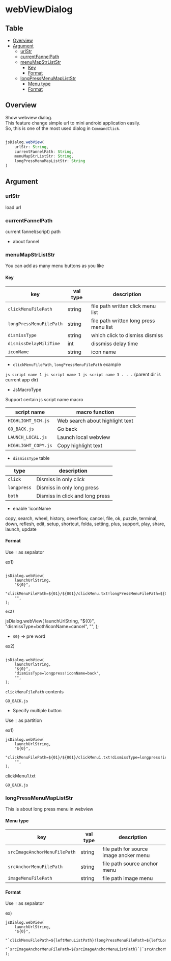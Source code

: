 
# webViewDialog

Table
-----------------
* [Overview](#overview)
* [Argument](#argument)
  * [urlStr](#urlStr)
  * [currentFannelPath](#currentFannelPath)
  * [menuMapStrListStr](#menuMapStrListStr)
    * [Key](#key)
    * [Format](#format)
  * [longPressMenuMapListStr](#longPressMenuMapListStr)
    * [Menu type](#menu-type)
    * [Format](#format) 


## Overview

Show webview dialog.  
This feature change simple url to mini android application easily.  
So, this is one of the most used dialog in `CommandClick`.  

```js.js

jsDialog.webView(
    urlStr: String,
    currentFannelPath: String,
    menuMapStrListStr: String,
    longPressMenuMapListStr: String
)

```

## Argument

### urlStr

load url

### currentFannelPath

current fannel(script) path  
- about fannel

### menuMapStrListStr

You can add as many menu buttons as you like  

#### Key

| key | val type | description |  
| ------- | ------- | ------- |  
| `clickMenuFilePath` | string | file path written click menu list |  
| `longPressMenuFilePath` | string | file path written long press menu list |  
| `dismissType` | string | which click to dismiss dismiss |  
| `dismissDelayMiliTime` | int | dissmiss delay time |  
| `iconName` | string | icon name |

- `clickMenuFilePath`, `longPressMenuFilePath` example

`
js script name 1
js script name 1
js script name 3
.
.
.
`
(parent dir is current app dir)


- JsMacroType

Support certain js script name macro 

| script name | macro function |
|-------|-------|
| `HIGHLIGHT_SCH.js` | Web search about highlight text  |
| `GO_BACK.js` | Go back |
| `LAUNCH_LOCAL.js` | Launch local webview |
| `HIGHLIGHT_COPY.js` | Copy highlight text |


- `dismissType` table

| type | description | 
| ------- | ------- |  
| `click` | Dismiss in only click |  
| `longpress` | Dismiss in only long press |  
| `both` | Dismiss in click and long press |  

- enable 'iconName

copy, search, wheel, history, oeverflow, cancel, file, ok, puzzle, terminal, down, reflesh, edit, setup, shortcut, folda, setting, plus, support, play, share, launch, update

#### Format

Use `!` as sepalator

ex1)
```

jsDialog.webView(
    launchUrlString,
    "${0}",
    "clickMenuFilePath=${01}/${001}/clickMenu.txt!longPressMenuFilePath=${01}/${001}/longPressMenu.txt!dismissType=both!dismissDelayMiliTime=300!iconName=wheel",
    "",
);

ex2) 
```

jsDialog.webView(
    launchUrlString,
    "${0}",
    "dismissType=both!iconName=cancel",
    "",
);

- `$0}` -> pre word

ex2) 

```

jsDialog.webView(
    launchUrlString,
    "${0}",
    "dismissType=longpress!iconName=back",
    "",
);

```

`clickMenuFilePath` contents

`
GO_BACK.js
`


- Specify multiple button

Use `|` as partition

ex1)

```
jsDialog.webView(
    launchUrlString,
    "${0}",
    "clickMenuFilePath=${01}/${001}/clickMenu1.txt!dismissType=longpress!iconName=back|clickMenuFilePath=${01}/${001}/clickMenu.txt!longPressMenuFilePath=${01}/${001}/longPressMenu.txt!dismissType=both!|dismissDelayMiliTime=300!iconName=wheel|dismissDelayMiliTime=300!iconName=wheel|clickMenuFilePath=${01}/${001}/clickMenu3.txt!iconName=cancel!dismissType=both",
    "",
);

```

clickMenu1.txt

`
GO_BACK.js
`

### longPressMenuMapListStr

This is about long press menu in webview

#### Menu type

| key | val type | description |  
| ------- | ------- | ------- |  
| `srcImageAnchorMenuFilePath` | string | file path for source image ancker menu |  
| `srcAnchorMenuFilePath` | string | file path source anchor menu |  
| `imageMenuFilePath` | string | file path image menu |  


#### Format

Use `!` as sepalator

ex)

```
jsDialog.webView(
    launchUrlString,
    "${0}",
    "`clickMenuFilePath=${leftMenuListPath}!longPressMenuFilePath=${leftLongPressMenuListPath}!dismissType=longpress!iconName=back`|`clickMenuFilePath=${centerMenuListPath}!longPressMenuFilePath=${centerLongPressMenuListPath}!iconName=search`|`clickMenuFilePath=${rightMenuListPath}!iconName=wheel`",
    "`srcImageAnchorMenuFilePath=${srcImageAnchorMenuListPath}`|`srcAnchorMenuFilePath=${srcAnchorMenuListPath}`|`imageMenuFilePath=${imageMenuListPath}`",
);

```
